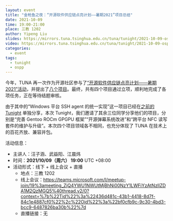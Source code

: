 ```yaml
---
layout: event
title: "金枪鱼之夜：“开源软件供应链点亮计划——暑期2021”项目总结"
date: 2021-10-09
time: 19:00-21:00
place: 三教 1202
author: Yipeng Liu
slides: https://mirrors.tuna.tsinghua.edu.cn/tuna/tunight/2021-10-09-ospp2021/slides/
video: https://mirrors.tuna.tsinghua.edu.cn/tuna/tunight/2021-10-09-ospp2021/video.mp4
categories:
  - event
tags:
  - tunight
  - ospp
---
```


今年，TUNA 再一次作为开源社区参与了[“开源软件供应链点亮计划——暑期2021”活动](https://summer.iscas.ac.cn)，并提出了[八个项目](https://tuna.moe/blog/2021/ospp-summer-2021/)。最终，共有四个项目通过立项，顺利地完成了各项任务，正在等待结题审核。

由于其中的“Windows 平台 SSH agent 的统一实现”这一项目已经在[之前的 Tunight](https://tuna.moe/event/2021/windows-ssh-agent/) 单独分享，本次 Tunight，我们邀请了其余三位同学分享他们的项目，分别是“完善 Gentoo ROCm GPGPU 框架”“开源弹幕系统改进”和“跨平台 NFC 读写套件的维护与升级”。本次四个项目领域各不相同，也充分体现了 TUNA 在技术上的百花齐放、兼容并包。

活动信息：

* 主讲人：汪子涵、武益阳、江晨炜
* 时间：**2021/10/09（周六） 19:00** UTC +08:00
* 活动形式：线下 + 线上会议 + 直播
  * 地点：三教 1202
  * 线上会议：https://teams.microsoft.com/l/meetup-join/19%3ameeting_ZjQ4YWU1NWUtMjBhNi00NzY1LWFiYzAtNzllZDA1M2QzMGQ5%40thread.v2/0?context=%7b%22Tid%22%3a%22436d481c-43b1-4418-8d7f-84c1e4887cf0%22%2c%22Oid%22%3a%22bf0cfb9c-9c30-4bd3-bcc9-6487826ba30b%22%7d
  * 直播链接：无
